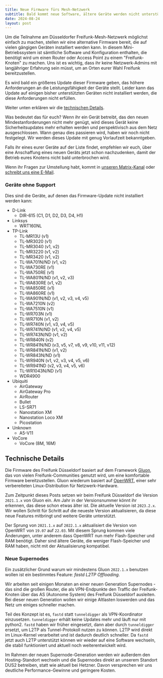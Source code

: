 ```yaml
---
title: Neue Firmware fürs Mesh-Netzwerk
subtitle: Bald kommt neue Software, ältere Geräte werden nicht unterstützt
date: 2024-08-24
layout: post
---
```


Um die Teilnahme am Düsseldorfer Freifunk-Mesh-Netzwerk möglichst einfach zu machen, stellen wir eine alternative Firmware bereit, die auf vielen gängigen Geräten installiert werden kann. In diesem Mini-Betriebssystem ist sämtliche Software und Konfiguration enthalten, die benötigt wird um einen Router oder Access Point zu einem "Freifunk-Knoten" zu machen. Uns ist es wichtig, dass ihr keine Netzwerk-Admins mit langjähriger Erfahrung sein müsst, um an Orten eurer Wahl Freifunk bereitzustellen.

Es wird bald ein größeres Update dieser Firmware geben, das höhere Anforderungen an die Leistungsfähigkeit der Geräte stellt. Leider kann das Update auf einigen bisher unterstützten Geräten nicht installiert werden, die diese Anforderungen nicht erfüllen.

Weiter unten erklären wir die [technischen Details](#technische-details).

Was bedeutet das für euch? Wenn ihr ein Gerät betreibt, das den neuen Mindestanforderungen nicht mehr genügt, wird dieses Gerät keine Sicherheitsupdates mehr erhalten werden und perspektivisch aus dem Netz ausgeschlossen. Wann genau dies passieren wird, haben wir noch nicht festgelegt. Wir werden dieses Update mit genug Vorlaufzeit bekanntgeben.

Falls ihr eines eurer Geräte auf der Liste findet, empfehlen wir euch, über eine Anschaffung eines neuen Geräts jetzt schon nachzudenken, damit der Betrieb eures Knotens nicht bald unterbrochen wird.

Wenn ihr Fragen zur Umstellung habt, kommt in [unseren Matrix-Kanal](https://matrix.to/#/#freifunk-duesseldorf:matrix.org) oder [schreibt uns eine E-Mail](mailto:kontakt@freifunk-duesseldorf.de).

### Geräte ohne Support

Dies sind die Geräte, auf denen das Firmware-Update nicht installiert werden kann:

- D-Link
  - DIR-615 (C1, D1, D2, D3, D4, H1)
- Linksys
  - WRT160NL
- TP-Link
  - TL-MR13U (v1)
  - TL-MR3020 (v1)
  - TL-MR3040 (v1, v2)
  - TL-MR3220 (v1, v2)
  - TL-MR3420 (v1, v2)
  - TL-WA701N/ND (v1, v2)
  - TL-WA730RE (v1)
  - TL-WA750RE (v1)
  - TL-WA801N/ND (v1, v2, v3)
  - TL-WA830RE (v1, v2)
  - TL-WA850RE (v1)
  - TL-WA860RE (v1)
  - TL-WA901N/ND (v1, v2, v3, v4, v5)
  - TL-WA7210N (v2)
  - TL-WA7510N (v1)
  - TL-WR703N (v1)
  - TL-WR710N (v1, v2)
  - TL-WR740N (v1, v3, v4, v5)
  - TL-WR741N/ND (v1, v2, v4, v5)
  - TL-WR743N/ND (v1, v2)
  - TL-WR840N (v2)
  - TL-WR841N/ND (v3, v5, v7, v8, v9, v10, v11, v12)
  - TL-WR841N/ND (v1, v2)
  - TL-WR843N/ND (v1)
  - TL-WR940N (v1, v2, v3, v4, v5, v6)
  - TL-WR941ND (v2, v3, v4, v5, v6)
  - TL-WR1043N/ND (v1)
  - WDR4900
- Ubiquiti
  - AirGateway
  - AirGateway Pro
  - AirRouter
  - Bullet
  - LS-SR71
  - Nanostation XM
  - Nanostation Loco XM
  - Picostation
- Unknown
  - A5-V11
- VoCore
  - VoCore (8M, 16M)

## Technische Details

Die Firmware des Freifunk Düsseldorf basiert auf dem Framework [Gluon](https://gluon.readthedocs.io/), das von vielen Freifunk-Communities genutzt wird, um eine komfortable Firmware bereitzustellen. Gluon wiederum basiert auf [OpenWRT](https://openwrt.org/), einer sehr verbereiteten Linux-Distribution für Netzwerk-Hardware.

Zum Zeitpunkt dieses Posts setzen wir beim Freifunk Düsseldorf die Version `2021.1.x` von Gluon ein. Am Jahr in der Versionsnummer könnt ihr erkennen, das diese schon etwas älter ist. Die aktuelle Version ist `2023.2.x`. Wir wollen Schritt für Schritt auf die neueste Version aktualisieren, da diese neue Features mitbringt und weitere Geräte unterstützt.

Der Sprung von `2021.1.x` auf `2022.1.x` aktualisiert die Version von OpenWRT von `19.07` auf `22.03`. Mit diesem Sprung kommen viele Änderungen, unter anderem dass OpenWRT nun mehr Flash-Speicher und RAM benötigt. Daher sind ältere Geräte, die weniger Flash-Speicher und RAM haben, nicht mit der Aktualisierung kompatibel.

### Neue Supernodes

Ein zusätzlicher Grund warum wir mindestens Gluon `2022.1.x` benutzen wollen ist ein bestimmtes Feature: _fastd L2TP Offloading_.

Wir arbeiten seit einigen Monaten an einer neuen Generation Supernodes - das sind die großen Router, die als VPN-Endpunkte den Traffic der Freifunk-Knoten über das AS (Autonome System) des Freifunk Düsseldorf ausleiten. Bei dieser neuen Generation wollen wir einige Altlasten loswerden und das Netz um einiges schneller machen.

Teil des Konzept ist es, `fastd` statt `tunneldigger` als VPN-Koordinator einzusetzen. `tunneldigger` erhält keine Updates mehr und läuft nur mit python2. `fastd` haben wir früher eingesetzt, dann aber durch `tunneldigger` ersetzt, um L2TP als Tunnel-Protokoll nutzen zu können. L2TP wird direkt im Linux-Kernel verarbeitet und ist dadurch deutlich schneller. Da `fastd` jetzt auch L2TP unterstützt können wir wieder auf eine Software wechseln, die stabil funktioniert und aktuell noch weiterentwickelt wird.

Im Rahmen der neuen Supernode-Generation werden wir außerdem den Hosting-Standort wechseln und die Supernodes direkt an unserem Standort DUS2 betreiben, statt wie aktuell bei Hetzner. Davon versprechen wir uns deutliche Performance-Gewinne und geringere Kosten.
